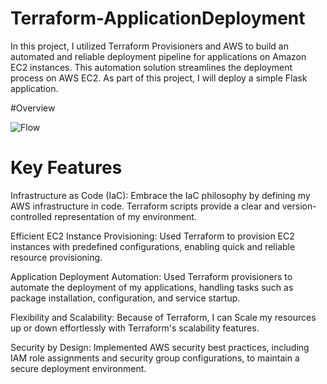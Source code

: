 # Terraform-ApplicationDeployment
In this project, I utilized Terraform Provisioners and AWS to build an automated and reliable deployment pipeline for applications on Amazon EC2 instances. This automation solution streamlines the deployment process on AWS EC2. As part of this project, I will deploy a simple Flask application.




#Overview

![Flow](https://github.com/user-attachments/assets/dea2f643-dc47-452e-b292-a6a87722b082)

# Key Features 
Infrastructure as Code (IaC):
Embrace the IaC philosophy by defining my AWS infrastructure in code. Terraform scripts provide a clear and version-controlled representation of my environment.

Efficient EC2 Instance Provisioning:
Used Terraform to provision EC2 instances with predefined configurations, enabling quick and reliable resource provisioning.

Application Deployment Automation:
Used Terraform provisioners to automate the deployment of my applications, handling tasks such as package installation, configuration, and service startup.

Flexibility and Scalability:
Because of Terraform, I can Scale my resources up or down effortlessly with Terraform's scalability features.

Security by Design:
Implemented AWS security best practices, including IAM role assignments and security group configurations, to maintain a secure deployment environment.

